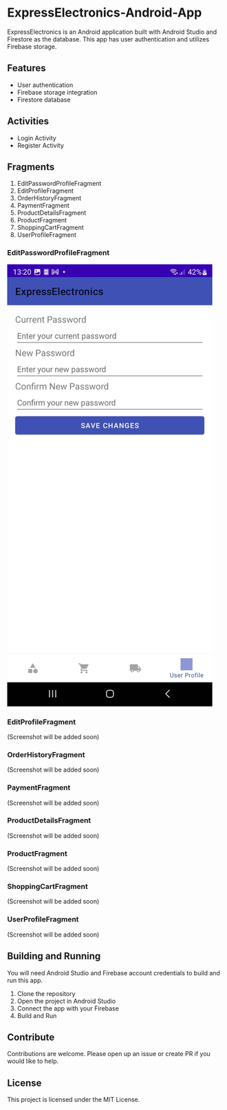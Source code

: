 # ExpressElectronics-Android-App

ExpressElectronics is an Android application built with Android Studio and Firestore as the database. This app has user authentication and utilizes Firebase storage.


## Features

- User authentication
- Firebase storage integration
- Firestore database

## Activities

- Login Activity
- Register Activity

## Fragments

1. EditPasswordProfileFragment
2. EditProfileFragment
3. OrderHistoryFragment
4. PaymentFragment
5. ProductDetailsFragment
6. ProductFragment
7. ShoppingCartFragment
8. UserProfileFragment

### EditPasswordProfileFragment
![EditPasswordProfileFragment](./Screenshots/Password.jpeg)


### EditProfileFragment
(Screenshot will be added soon)

### OrderHistoryFragment
(Screenshot will be added soon)

### PaymentFragment
(Screenshot will be added soon)

### ProductDetailsFragment
(Screenshot will be added soon)

### ProductFragment
(Screenshot will be added soon)

### ShoppingCartFragment
(Screenshot will be added soon)

### UserProfileFragment
(Screenshot will be added soon)

## Building and Running

You will need Android Studio and Firebase account credentials to build and run this app.

1. Clone the repository
2. Open the project in Android Studio
3. Connect the app with your Firebase
4. Build and Run

## Contribute

Contributions are welcome. Please open up an issue or create PR if you would like to help.

## License

This project is licensed under the MIT License.
